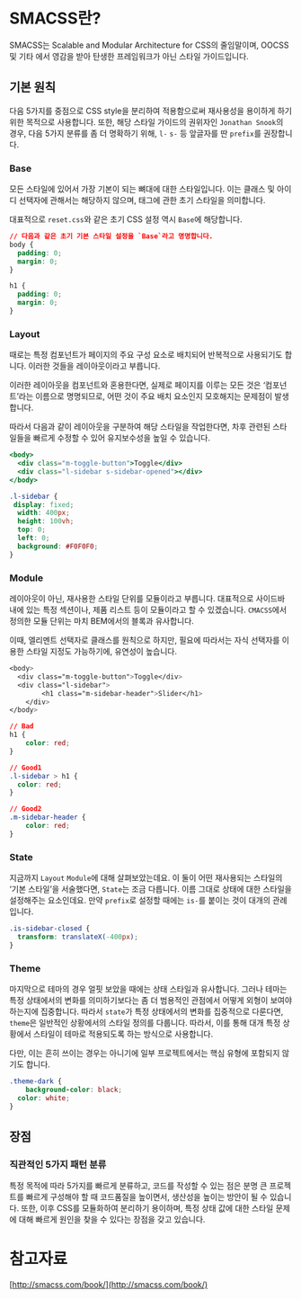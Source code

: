 
# SMACSS란?

SMACSS는 Scalable and Modular Architecture for CSS의 줄임말이며, OOCSS 및 기타 에서 영감을 받아 탄생한 프레임워크가 아닌 스타일 가이드입니다.

## 기본 원칙

다음 5가지를 중점으로 CSS style을 분리하여 적용함으로써 재사용성을 용이하게 하기 위한 목적으로 사용합니다. 또한, 해당 스타일 가이드의 권위자인 `Jonathan Snook`의 경우, 다음 5가지 분류를 좀 더 명확하기 위해, `l-` `s-` 등 앞글자를 딴 `prefix`를 권장합니다.

### Base

모든 스타일에 있어서 가장 기본이 되는 뼈대에 대한 스타일입니다. 이는 클래스 및 아이디 선택자에 관해서는 해당하지 않으며, 태그에 관한 초기 스타일을 의미합니다.

대표적으로 `reset.css`와 같은 초기 CSS 설정 역시 `Base`에 해당합니다.

```css
// 다음과 같은 초기 기본 스타일 설정을 `Base`라고 명명합니다.
body {
  padding: 0;
  margin: 0;
}

h1 {
  padding: 0;
  margin: 0;
}
```

### Layout

때로는 특정 컴포넌트가 페이지의 주요 구성 요소로 배치되어 반복적으로 사용되기도 합니다. 이러한 것들을 레이아웃이라고 부릅니다.

이러한 레이아웃을 컴포넌트와 혼용한다면, 실제로 페이지를 이루는 모든 것은 ‘컴포넌트’라는 이름으로 명명되므로, 어떤 것이 주요 배치 요소인지 모호해지는 문제점이 발생합니다.

따라서 다음과 같이 레이아웃을 구분하여 해당 스타일을 작업한다면, 차후 관련된 스타일들을 빠르게 수정할 수 있어 유지보수성을 높일 수 있습니다.

```jsx
<body>
  <div class="m-toggle-button">Toggle</div>
  <div class="l-sidebar s-sidebar-opened"></div>
</body>
```

```css
.l-sidebar {
 display: fixed;
  width: 400px;
  height: 100vh;
  top: 0;
  left: 0;
  background: #F0F0F0;
}

```

### Module

레이아웃이 아닌, 재사용한 스타일 단위를 모듈이라고 부릅니다. 대표적으로 사이드바 내에 있는 특정 섹션이나, 제품 리스트 등이 모듈이라고 할 수 있겠습니다. `CMACSS`에서 정의한 모듈 단위는 마치 BEM에서의 블록과 유사합니다. 

이때, 엘리멘트 선택자로 클래스를 원칙으로 하지만, 필요에 따라서는 자식 선택자를 이용한 스타일 지정도 가능하기에, 유연성이 높습니다.

```css
<body>
  <div class="m-toggle-button">Toggle</div>
  <div class="l-sidebar">
		<h1 class="m-sidebar-header">Slider</h1>
	</div>
</body>
```

```css
// Bad
h1 {
	color: red;
}

// Good1
.l-sidebar > h1 {
  color: red;
}

// Good2
.m-sidebar-header {
	color: red;
}
```

### State

지금까지 `Layout` `Module`에 대해 살펴보았는데요. 이 둘이 어떤 재사용되는 스타일의 ‘기본 스타일’을 서술했다면, `State`는 조금 다릅니다. 이름 그대로 상태에 대한 스타일을 설정해주는 요소인데요. 만약 `prefix`로 설정할 때에는 `is-`를 붙이는 것이 대개의 관례입니다.

```css
.is-sidebar-closed {
  transform: translateX(-400px);
}
```

### Theme

마지막으로 테마의 경우 얼핏 보았을 때에는 상태 스타일과 유사합니다. 그러나 테마는 특정 상태에서의 변화를 의미하기보다는 좀 더 범용적인 관점에서 어떻게 외형이 보여야 하는지에 집중합니다. 따라서 `state`가 특정 상태에서의 변화를 집중적으로 다룬다면, `theme`은 일반적인 상황에서의 스타일 정의를 다룹니다. 따라서, 이를 통해 대개 특정 상황에서 스타일이 테마로 적용되도록 하는 방식으로 사용합니다.

다만, 이는 흔히 쓰이는 경우는 아니기에 일부 프로젝트에서는 핵심 유형에 포함되지 않기도 합니다.

```css
.theme-dark {
	background-color: black;
  color: white;
}
```

## 장점

### 직관적인 5가지 패턴 분류

특정 목적에 따라 5가지를 빠르게 분류하고, 코드를 작성할 수 있는 점은 분명 큰 프로젝트를 빠르게 구성해야 할 때 코드품질을 높이면서, 생산성을 높이는 방안이 될 수 있습니다. 또한, 이후 CSS를 모듈화하여 분리하기 용이하며, 특정 상태 값에 대한 스타일 문제에 대해 빠르게 원인을 찾을 수 있다는 장점을 갖고 있습니다.

# 참고자료

[http://smacss.com/book/](http://smacss.com/book/)
